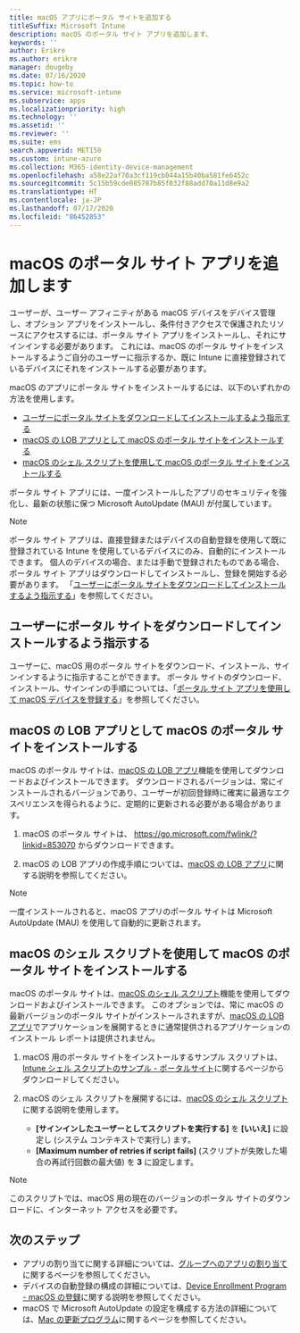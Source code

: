 ```yaml
---
title: macOS アプリにポータル サイトを追加する
titleSuffix: Microsoft Intune
description: macOS のポータル サイト アプリを追加します。
keywords: ''
author: Erikre
ms.author: erikre
manager: dougeby
ms.date: 07/16/2020
ms.topic: how-to
ms.service: microsoft-intune
ms.subservice: apps
ms.localizationpriority: high
ms.technology: ''
ms.assetid: ''
ms.reviewer: ''
ms.suite: ems
search.appverid: MET150
ms.custom: intune-azure
ms.collection: M365-identity-device-management
ms.openlocfilehash: a58e22af70a3cf119cb044a15b40ba581fe6452c
ms.sourcegitcommit: 5c15b59cde085787b85f032f88add70a11d8e9a2
ms.translationtype: HT
ms.contentlocale: ja-JP
ms.lasthandoff: 07/17/2020
ms.locfileid: "86452853"
---
```

# <a name="add-the-macos-company-portal-app"></a>macOS のポータル サイト アプリを追加します

ユーザーが、ユーザー アフィニティがある macOS デバイスをデバイス管理し、オプション アプリをインストールし、条件付きアクセスで保護されたリソースにアクセスするには、ポータル サイト アプリをインストールし、それにサインインする必要があります。 これには、macOS のポータル サイトをインストールするようご自分のユーザーに指示するか、既に Intune に直接登録されているデバイスにそれをインストールする必要があります。

macOS のアプリにポータル サイトをインストールするには、以下のいずれかの方法を使用します。
- [ユーザーにポータル サイトをダウンロードしてインストールするよう指示する](#instruct-users-to-download-and-install-company-portal)
- [macOS の LOB アプリとして macOS のポータル サイトをインストールする](#install-company-portal-for-macos-as-a-macos-lob-app)
- [macOS のシェル スクリプトを使用して macOS のポータル サイトをインストールする](#install-company-portal-for-macos-by-using-a-macos-shell-script)

ポータル サイト アプリには、一度インストールしたアプリのセキュリティを強化し、最新の状態に保つ Microsoft AutoUpdate (MAU) が付属しています。

> [!NOTE]
> ポータル サイト アプリは、直接登録またはデバイスの自動登録を使用して既に登録されている Intune を使用しているデバイスにのみ、自動的にインストールできます。 個人のデバイスの場合、または手動で登録されたものである場合、ポータル サイト アプリはダウンロードしてインストールし、登録を開始する必要があります。 「[ユーザーにポータル サイトをダウンロードしてインストールするよう指示する](#instruct-users-to-download-and-install-company-portal)」を参照してください。
## <a name="instruct-users-to-download-and-install-company-portal"></a>ユーザーにポータル サイトをダウンロードしてインストールするよう指示する

ユーザーに、macOS 用のポータル サイトをダウンロード、インストール、サインインするように指示することができます。 ポータル サイトのダウンロード、インストール、サインインの手順については、「[ポータル サイト アプリを使用して macOS デバイスを登録する](https://docs.microsoft.com/mem/intune/user-help/enroll-your-device-in-intune-macos-cp)」を参照してください。

##  <a name="install-company-portal-for-macos-as-a-macos-lob-app"></a>macOS の LOB アプリとして macOS のポータル サイトをインストールする

macOS のポータル サイトは、[macOS の LOB アプリ](lob-apps-macos.md)機能を使用してダウンロードおよびインストールできます。 ダウンロードされるバージョンは、常にインストールされるバージョンであり、ユーザーが初回登録時に確実に最適なエクスペリエンスを得られるように、定期的に更新される必要がある場合があります。

1. macOS のポータル サイトは、 https://go.microsoft.com/fwlink/?linkid=853070 からダウンロードできます。 

2. macOS の LOB アプリの作成手順については、[macOS の LOB アプリ](lob-apps-macos.md)に関する説明を参照してください。

> [!NOTE]
> 一度インストールされると、macOS アプリのポータル サイトは Microsoft AutoUpdate (MAU) を使用して自動的に更新されます。
## <a name="install-company-portal-for-macos-by-using-a-macos-shell-script"></a>macOS のシェル スクリプトを使用して macOS のポータル サイトをインストールする

macOS のポータル サイトは、[macOS のシェル スクリプト](macos-shell-scripts.md)機能を使用してダウンロードおよびインストールできます。 このオプションでは、常に macOS の最新バージョンのポータル サイトがインストールされますが、[macOS の LOB アプリ](lob-apps-macos.md)でアプリケーションを展開するときに通常提供されるアプリケーションのインストール レポートは提供されません。

1. macOS 用のポータル サイトをインストールするサンプル スクリプトは、[Intune シェル スクリプトのサンプル - ポータルサイト](https://github.com/microsoft/shell-intune-samples/tree/master/Apps/Company%20Portal)に関するページからダウンロードしてください。

2. macOS のシェル スクリプトを展開するには、[macOS のシェル スクリプト](macos-shell-scripts.md)に関する説明を使用します。 
    - **[サインインしたユーザーとしてスクリプトを実行する]** を **[いいえ]** に設定し (システム コンテキストで実行し) ます。
    - **[Maximum number of retries if script fails]** \(スクリプトが失敗した場合の再試行回数の最大値\) を **3** に設定します。

> [!NOTE]
> このスクリプトでは、macOS 用の現在のバージョンのポータル サイトのダウンロードに、インターネット アクセスを必要です。 
## <a name="next-steps"></a>次のステップ
- アプリの割り当てに関する詳細については、[グループへのアプリの割り当て](apps-deploy.md)に関するページを参照してください。
- デバイスの自動登録の構成の詳細については、[Device Enrollment Program - macOS の登録](https://docs.microsoft.com/mem/intune/enrollment/device-enrollment-program-enroll-macos)に関する説明を参照してください。
- macOS で Microsoft AutoUpdate の設定を構成する方法の詳細については、[Mac の更新プログラム](https://docs.microsoft.com/windows/security/threat-protection/microsoft-defender-atp/mac-updates)に関するページを参照してください。